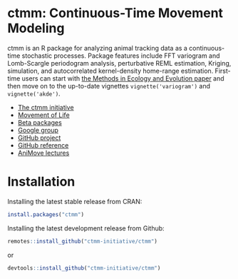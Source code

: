 ctmm: Continuous-Time Movement Modeling
=======================================

ctmm is an R package for analyzing animal tracking data as a continuous-time stochastic processes. Package features include FFT variogram and Lomb-Scargle periodogram analysis, perturbative REML estimation, Kriging, simulation, and autocorrelated kernel-density home-range estimation. First-time users can start with [the Methods in Ecology and Evolution paper](https://doi.org/10.1111/2041-210X.12559) and then move on to the up-to-date vignettes `vignette('variogram')` and `vignette('akde')`.

* [The ctmm initiative](https://biology.umd.edu/movement)
* [Movement of Life](https://movementoflife.si.edu/analytical-tools/)
* [Beta packages](http://www2.physics.umd.edu/~hfleming/)
* [Google group](https://groups.google.com/g/ctmm-user)
* [GitHub project](https://github.com/ctmm-initiative/ctmm)
* [GitHub reference](https://ctmm-initiative.github.io/ctmm/)
* [AniMove lectures](https://streaming.uni-konstanz.de/talks-und-events/2022/animove-2022/animove-2022-09-16/)

Installation
============

Installing the latest stable release from CRAN:
```r
install.packages("ctmm")
```

Installing the latest development release from Github:
```r
remotes::install_github("ctmm-initiative/ctmm")
```
or
```r
devtools::install_github("ctmm-initiative/ctmm")
```
